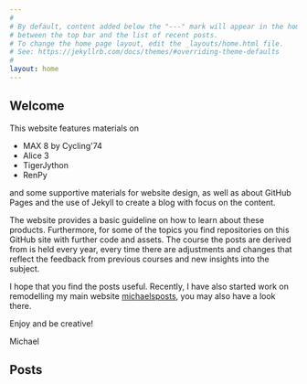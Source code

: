 ```yaml
---
#
# By default, content added below the "---" mark will appear in the home page
# between the top bar and the list of recent posts.
# To change the home page layout, edit the _layouts/home.html file.
# See: https://jekyllrb.com/docs/themes/#overriding-theme-defaults
#
layout: home
---
```


## Welcome

This website features materials on

- MAX 8 by Cycling'74
- Alice 3
- TigerJython
- RenPy

and some supportive materials for website design, as well as about GitHub Pages and the use of Jekyll to create a blog with focus on the content.

The website provides a basic guideline on how to learn about these products. Furthermore, for some of the topics you find repositories on this GitHub site with further code and assets. The course the posts are derived from is held every year, every time there are adjustments and changes that reflect the feedback from previous courses and new insights into the subject.

I hope that you find the posts useful. Recently, I have also started work on remodelling my main website [michaelsposts](https://www.michaelsposts.com), you may also have a look there.

Enjoy and be creative!

Michael

## Posts
